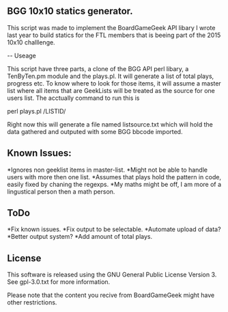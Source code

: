 BGG 10x10 statics generator. 
---

This script was made to implement the BoardGameGeek API libary I wrote last year to build
statics for the FTL members that is beeing part of the 2015 10x10 challlenge. 

--
Useage

This script have three parts, a clone of the BGG API perl libary, a TenByTen.pm module and the plays.pl. It will generate a list of total plays, progress etc. To know where to look for those items, it will assume a master list where all items that are GeekLists will be treated as the source for one users list. The acctually command to run this is 

perl plays.pl /LISTID/ 

Right now this will generate a file named listsource.txt which will hold the data gathered and outputed with some BGG bbcode imported. 

Known Issues: 
-----
*Ignores non geeklist items in master-list. 
*Might not be able to handle users with more then one list. 
*Assumes that plays hold the pattern in code, easily fixed by chaning the regexps. 
*My maths might be off, I am more of a lingustical person then a math person.

ToDo
-------
*Fix known issues. 
*Fix output to be selectable.
*Automate upload of data? 
*Better output system? 
*Add amount of total plays. 


 License 
------
 This software is released using the GNU General Public License Version 3. See gpl-3.0.txt for more information. 

 Please note that the content you recive from BoardGameGeek might have other restrictions. 
 